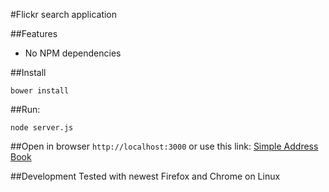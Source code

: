 #Flickr search application


##Features
- No NPM dependencies

##Install

    bower install

##Run:

    node server.js

##Open in browser
 `http://localhost:3000` or use this link: [Simple Address Book](http://localhost:3000)

##Development
Tested with newest Firefox and Chrome on Linux
